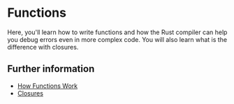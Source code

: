 # Functions

Here, you'll learn how to write functions and how the Rust compiler can help you debug errors even
in more complex code. You will also learn what is the difference with closures.

## Further information

- [How Functions Work](https://doc.rust-lang.org/book/ch03-03-how-functions-work.html)
- [Closures](https://doc.rust-lang.org/book/ch13-01-closures.html)
